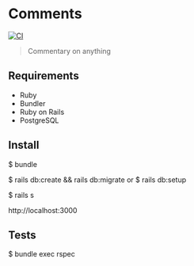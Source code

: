 # Comments

[![CI](https://github.com/dngst/comments/actions/workflows/rubyonrails.yml/badge.svg)](https://github.com/dngst/comments/actions/workflows/rubyonrails.yml)

> Commentary on anything

## Requirements

- Ruby
- Bundler
- Ruby on Rails
- PostgreSQL

## Install

$ bundle

$ rails db:create && rails db:migrate or $ rails db:setup

$ rails s

http://localhost:3000

## Tests

$ bundle exec rspec
